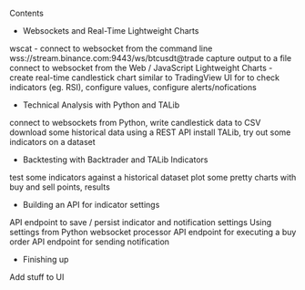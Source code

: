 Contents
- Websockets and Real-Time Lightweight Charts

wscat - connect to websocket from the command line
wss://stream.binance.com:9443/ws/btcusdt@trade
capture output to a file
connect to websocket from the Web / JavaScript
Lightweight Charts - create real-time candlestick chart similar to TradingView
UI for to check indicators (eg. RSI), configure values, configure alerts/nofications


- Technical Analysis with Python and TALib

connect to websockets from Python, write candlestick data to CSV
download some historical data using a REST API
install TALib, try out some indicators on a dataset


- Backtesting with Backtrader and TALib Indicators

test some indicators against a historical dataset
plot some pretty charts with buy and sell points, results


- Building an API for indicator settings

API endpoint to save / persist indicator and notification settings
Using settings from Python websocket processor
API endpoint for executing a buy order
API endpoint for sending notification

- Finishing up

Add stuff to UI
